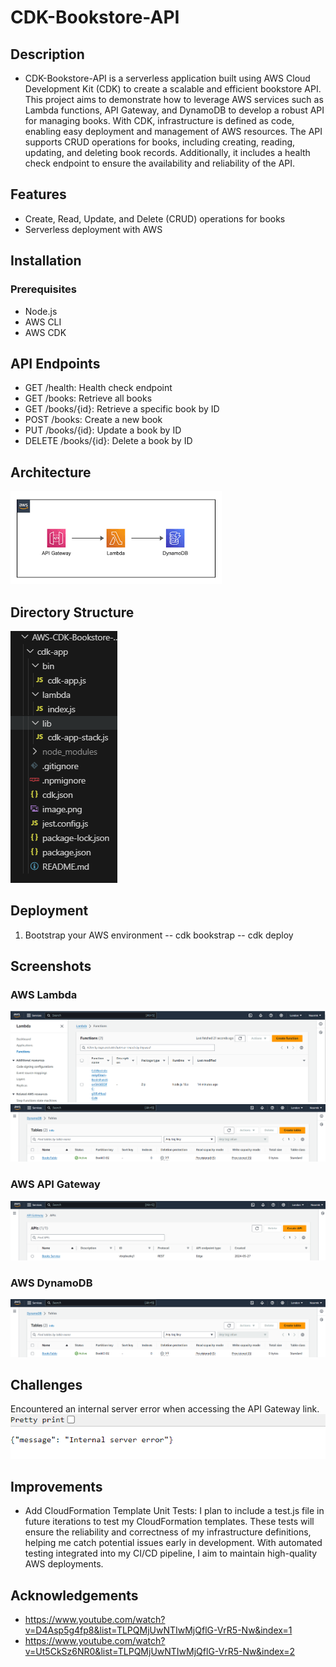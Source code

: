 # CDK-Bookstore-API

## Description 
- CDK-Bookstore-API is a serverless application built using AWS Cloud Development Kit (CDK) to create a scalable and efficient bookstore API. This project aims to demonstrate how to leverage AWS services such as Lambda functions, API Gateway, and DynamoDB to develop a robust API for managing books. With CDK, infrastructure is defined as code, enabling easy deployment and management of AWS resources. The API supports CRUD operations for books, including creating, reading, updating, and deleting book records. Additionally, it includes a health check endpoint to ensure the availability and reliability of the API.  

## Features
- Create, Read, Update, and Delete (CRUD) operations for books
- Serverless deployment with AWS

## Installation 
### Prerequisites 
- Node.js
- AWS CLI 
- AWS CDK

## API Endpoints 
- GET /health: Health check endpoint
- GET /books: Retrieve all books
- GET /books/{id}: Retrieve a specific book by ID
- POST /books: Create a new book
- PUT /books/{id}: Update a book by ID
- DELETE /books/{id}: Delete a book by ID

## Architecture 
![alt text](images/image.png)

## Directory Structure 
![alt text](images/image-1.png)

## Deployment 
1. Bootstrap your AWS environment 
   -- cdk bookstrap
   -- cdk deploy 

## Screenshots 
### AWS Lambda 
![alt text](<images/Screenshot 2024-05-27 130219.png>)
![alt text](<images/Screenshot 2024-05-27 130251.png>)

### AWS API Gateway
![alt text](<images/Screenshot 2024-05-27 130309.png>)

### AWS DynamoDB
![alt text](<images/Screenshot 2024-05-27 130251.png>)

## Challenges 
Encountered an internal server error when accessing the API Gateway link.
![alt text](<images/Screenshot 2024-05-27 134400.png>)

## Improvements 
- Add CloudFormation Template Unit Tests: I plan to include a test.js file in future iterations to test my CloudFormation templates. These tests will ensure the reliability and correctness of my infrastructure definitions, helping me catch potential issues early in development. With automated testing integrated into my CI/CD pipeline, I aim to maintain high-quality AWS deployments.

## Acknowledgements 
- https://www.youtube.com/watch?v=D4Asp5g4fp8&list=TLPQMjUwNTIwMjQflG-VrR5-Nw&index=1
- https://www.youtube.com/watch?v=Ut5CkSz6NR0&list=TLPQMjUwNTIwMjQflG-VrR5-Nw&index=2
